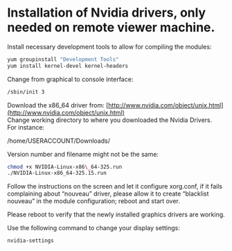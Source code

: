 # Installation of Nvidia drivers, only needed on remote viewer machine.

Install necessary development tools to allow for compiling the modules:

```bash
yum groupinstall "Development Tools" 
yum install kernel-devel kernel-headers
```

Change from graphical to console interface:

```bash
/sbin/init 3
```

Download the x86\_64 driver from: [http://www.nvidia.com/object/unix.html](http://www.nvidia.com/object/unix.html)  
Change working directory to where you downloaded the Nvidia Drivers.  
For instance:

/home/USERACCOUNT/Downloads/

Version number and filename might not be the same:

```bash
chmod +x NVIDIA-Linux-x86\_64-325.run
./NVIDIA-Linux-x86_64-325.15.run
```

Follow the instructions on the screen and let it configure xorg.conf, if it fails complaining about “nouveau” driver, please allow it to create “blacklist nouveau” in the module configuration; reboot and start over.

Please reboot to verify that the newly installed graphics drivers are working.

Use the following command to change your display settings:

```bash
nvidia-settings
```


